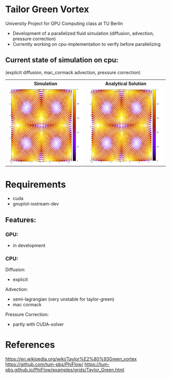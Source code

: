# Tailor Green Vortex 
 University Project for GPU Computing class at TU Berlin
- Development of a parallelized fluid simulation (diffusion, advection, pressure correction)
- Currently working on cpu-implementation to verify before parallelizing

## Current state of simulation on cpu:
(explicit diffusion, mac_cormack advection, pressure correction)

<table>
  <tr>
    <th>Simulation</th>
    <th>Analytical Solution</th>
  </tr>
  <tr>
    <td>
      <img src="progress_documentation/mac_cormack_advection.gif" alt="Simulation" width="100%"/>
    </td>
    <td>
      <img src="progress_documentation/ground_truth.gif" alt="Analytical Solution" width="100%"/>
    </td>
  </tr>
</table>


# Requirements
- cuda
- gnuplot-iostream-dev

## Features:
### GPU:
- in development

### CPU:
Diffusion:
- explicit

Advection:
- semi-lagrangian (very unstable for taylor-green)
- mac cormack 

Pressure Correction:
- partly with CUDA-solver


# References
https://en.wikipedia.org/wiki/Taylor%E2%80%93Green_vortex
https://github.com/tum-pbs/PhiFlow/
https://tum-pbs.github.io/PhiFlow/examples/grids/Taylor_Green.html
